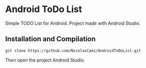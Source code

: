 # Android ToDo List

Simple TODO List for Android.
Project made with Android Studio.

## Installation and Compilation

```shell
git clone https://github.com/NicolasCami/AndroidToDoList.git
```

Then open the project Android Studio.
